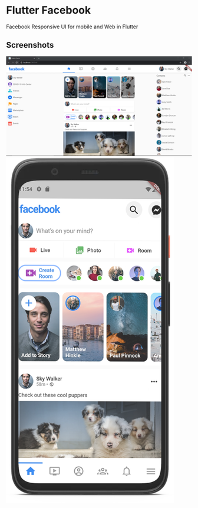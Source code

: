# Flutter Facebook

Facebook Responsive UI for mobile and Web in Flutter

## Screenshots
<img src="./screenshot/fbweb.png" >
<img src="./screenshot/mobile.png" >
